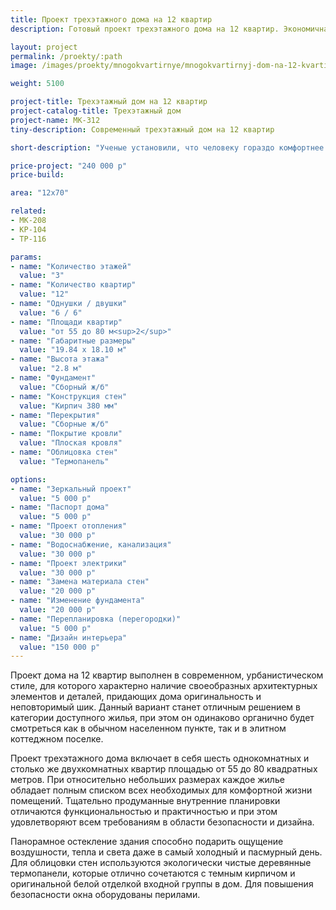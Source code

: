 ```yaml
---
title: Проект трехэтажного дома на 12 квартир
description: Готовый проект трехэтажного дома на 12 квартир. Экономичная планировка, недорогое строительство.

layout: project
permalink: /proekty/:path
image: /images/proekty/mnogokvartirnye/mnogokvartirnyj-dom-na-12-kvartir-1_1920w.jpg

weight: 5100

project-title: Трехэтажный дом на 12 квартир
project-catalog-title: Трехэтажный дом
project-name: MK-312
tiny-description: Современный трехэтажный дом на 12 квартир

short-description: "Ученые установили, что человеку гораздо комфортнее среди невысоких строений, чем в «скворечниках». Трехэтажный дом на 12 квартир, из которых 6 двухкомнатных и 6 однокомнатных, это прекрасная альтернатива городскому многоквартирному жилью. Он выглядит уютно и привлекательно. Панорамное остекление в полной мере освещает помещения и дарит тепло. Для Вашей безопасности окна оборудованы перилами. Вход в подъезд оформлен контрастным белым цветом на темном фоне фасада."

price-project: "240 000 р"
price-build:

area: "12x70"

related:
- MK-208
- KP-104
- TP-116

params:
- name: "Количество этажей"
  value: "3"
- name: "Количество квартир"
  value: "12"
- name: "Однушки / двушки"
  value: "6 / 6"
- name: "Площади квартир"
  value: "от 55 до 80 м<sup>2</sup>"
- name: "Габаритные размеры"
  value: "19.84 x 18.10 м"
- name: "Высота этажа"
  value: "2.8 м"
- name: "Фундамент"
  value: "Сборный ж/б"
- name: "Конструкция стен"
  value: "Кирпич 380 мм"
- name: "Перекрытия"
  value: "Сборные ж/б"
- name: "Покрытие кровли"
  value: "Плоская кровля"
- name: "Облицовка стен"
  value: "Термопанель"

options:
- name: "Зеркальный проект"
  value: "5 000 р"
- name: "Паспорт дома"
  value: "5 000 р"
- name: "Проект отопления"
  value: "30 000 р"
- name: "Водоснабжение, канализация"
  value: "30 000 р"
- name: "Проект электрики"
  value: "30 000 р"
- name: "Замена материала стен"
  value: "20 000 р"
- name: "Изменение фундамента"
  value: "20 000 р"
- name: "Перепланировка (перегородки)"
  value: "5 000 р"
- name: "Дизайн интерьера"
  value: "150 000 р"
---
```

Проект дома на 12 квартир выполнен в современном, урбанистическом стиле, для которого характерно наличие своеобразных архитектурных элементов и деталей, придающих дома оригинальность и неповторимый шик. Данный вариант станет отличным решением в категории доступного жилья, при этом он одинаково органично будет смотреться как в обычном населенном пункте, так и в элитном коттеджном поселке.

Проект трехэтажного дома включает в себя шесть однокомнатных и столько же двухкомнатных квартир площадью от 55 до 80 квадратных метров. При относительно небольших размерах каждое жилье обладает полным списком всех необходимых для комфортной жизни помещений. Тщательно продуманные внутренние планировки отличаются функциональностью и практичностью и при этом удовлетворяют всем требованиям в области безопасности и дизайна.

Панорамное остекление здания способно подарить ощущение воздушности, тепла и света даже в самый холодный и пасмурный день. Для облицовки стен используются экологически чистые деревянные термопанели, которые отлично сочетаются с темным кирпичом и оригинальной белой отделкой входной группы в дом. Для повышения безопасности окна оборудованы перилами.